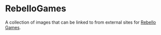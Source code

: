 # RebelloGames

A collection of images that can be linked to from external sites for [Rebello Games](http://rebello.games).
